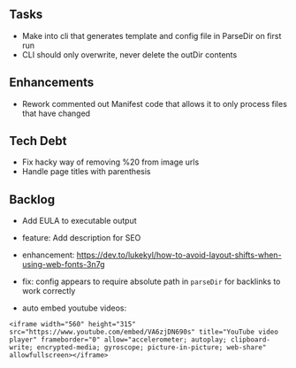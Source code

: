 ## Tasks
- Make into cli that generates template and config file in ParseDir on first run
- CLI should only overwrite, never delete the outDir contents

## Enhancements
- Rework commented out Manifest code that allows it to only process files that have changed

## Tech Debt
- Fix hacky way of removing %20 from image urls
- Handle page titles with parenthesis

## Backlog
- Add EULA to executable output
- feature: Add <meta> description for SEO
- enhancement: https://dev.to/lukekyl/how-to-avoid-layout-shifts-when-using-web-fonts-3n7g
- fix: config appears to require absolute path in `parseDir` for backlinks to work correctly

- auto embed youtube videos:
```
<iframe width="560" height="315" src="https://www.youtube.com/embed/VA6zjDN690s" title="YouTube video player" frameborder="0" allow="accelerometer; autoplay; clipboard-write; encrypted-media; gyroscope; picture-in-picture; web-share" allowfullscreen></iframe>
```
